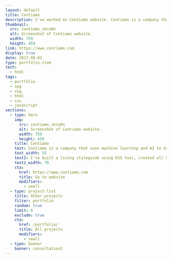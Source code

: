```yaml
---
layout: default
title: Contiamo
description: I've worked on Contiamo website. Contiamo is a company that uses ML and AI to drive better decision making and process optimization.
thumbnail:
  src: contiamo_skce0n
  alt: Screenshot of Contiamo website.
  width: 759
  height: 459
link: https://www.contiamo.com
display: true
date: 2017-08-01
type: portfolio-item
tech:
  - html
tags:
  - portfolio
  - spg
  - ssg
  - html
  - css
  - javascript
sections:
  - type: hero
    img:
      src: contiamo_skce0n
      alt: Screenshot of Contiamo website.
      width: 759
      height: 459
    title: Contiamo
    text: Contiamo is a company that uses machine learning and AI to drive better decision making and process optimization.
    text_width: 55
    text2: I've built a living styleguide using KSS tool, created all 55from designs using reusable styleguide components, helped configure Webpack for development and production environments, and implemented and optimized SVG assets.
    text2_width: 70
    cta:
      href: https://www.contiamo.com
      title: Go to website
      modifiers:
        - small
  - type: project-list
    title: Other projects
    filter: portfolio
    random: true
    limit: 6
    exclude: true
    cta:
      href: /portfolio/
      title: All projects
      modifiers:
        - small
  - type: banner
    banner: consultation2
---
```

